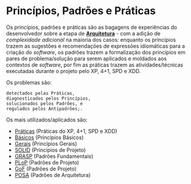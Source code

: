 # Princípios, Padrões e Práticas

Os princípios, padrões e práticas são as bagagens de experiências do desenvolvedor sobre a etapa de [**Arquitetura**](README.md "Arquitetura") - com a adição de _complexidade adicional_ na maioria dos casos: enquanto os princípios trazem as sugestões e recomendações de expressões idiomáticas para a criação do _software_, os padrões trazem a formalização dos princípios em pares de problema/solução para serem aplicados e moldados aos contextos de _software_, por fim as práticas trazem as atividades/técnicas executadas durante o projeto pelo XP, 4+1, SPD e XDD.

Os problemas são:

```
detectados pelas Práticas,
diagnosticados pelos Princípios,
solucionados pelos Padrões, e
regulados pelos Antipadrões;.
```

Os mais utilizados/aplicados são:

* [Práticas](praticas.md "Práticas") (Práticas do XP, 4+1, SPD e XDD)
* [Básicos](basicos.md "Princípios Básicos") (Princípios Básicos)
* [Gerais](gerais.md "Princípios Gerais") (Princípios Gerais)
* [SOLID](solid.md "SOLID") (Princípios de Projeto)
* [GRASP](grasp.md "GRASP") (Padrões Fundamentais)
* [PLoP](plop.md "PLop") (Padrões de Projeto)
* [GoF](gof.md "GoF") (Padrões de Projeto)
* [POSA](posa.md "POSA") (Padrões de Arquitetura)
